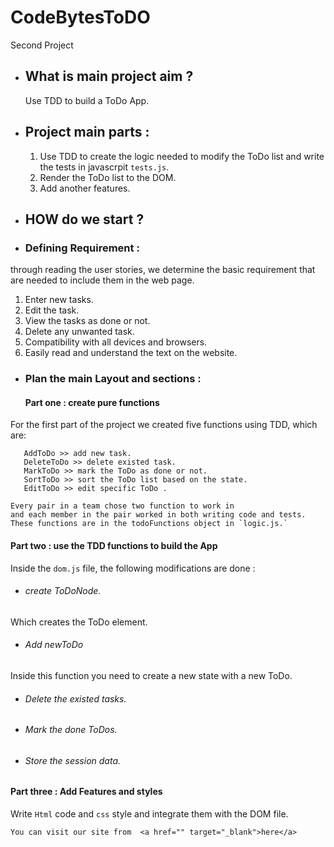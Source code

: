 # CodeBytesToDO
  Second Project


* ## What is main project aim ?
  Use TDD to build a ToDo App.

* ## Project main parts :
   1. Use TDD to create the logic needed to modify the ToDo list and write the tests in javascrpit `tests.js`.
   2. Render the ToDo list to the DOM.
   3. Add another features.

* ## HOW do we start ?
* ### Defining Requirement :
through reading the user stories, we determine the basic requirement that are needed to include them in the web page.
   1. Enter new tasks.
   2. Edit the task.
   3. View the tasks as done or not.
   4. Delete any unwanted task.
   5. Compatibility with all devices and browsers.
   6. Easily read and understand the text on the website.

 * ### Plan the  main Layout and sections :
   #### Part one :  create pure functions
  For the first part of the project we created five functions using TDD, which are: 
  
       AddToDo >> add new task.
       DeleteToDo >> delete existed task.
       MarkToDo >> mark the ToDo as done or not.
       SortToDo >> sort the ToDo list based on the state.
       EditToDo >> edit specific ToDo .

    Every pair in a team chose two function to work in
    and each member in the pair worked in both writing code and tests.
    These functions are in the todoFunctions object in `logic.js.`
   #### Part two : use the TDD functions to build the App
Inside the `dom.js` file, the following modifications are done :

   * ###### create ToDoNode.
Which creates the ToDo element.
   * ###### Add newToDo
Inside this function you need to create a new state with a new ToDo.
   * ###### Delete the existed tasks.

   * ###### Mark the done ToDos.
   * ###### Store the session data.

   #### Part three : Add Features and styles
Write `Html` code and `css` style and integrate them with the DOM file.

    You can visit our site from  <a href="" target="_blank">here</a>
